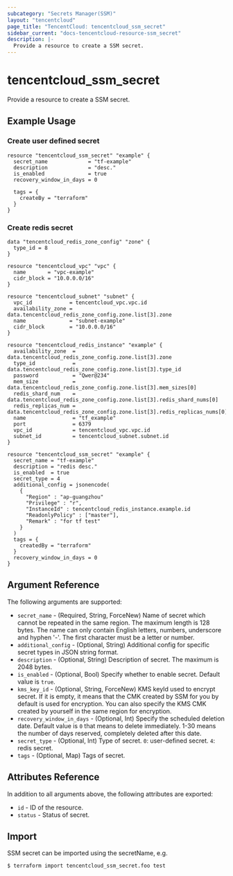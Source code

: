 ```yaml
---
subcategory: "Secrets Manager(SSM)"
layout: "tencentcloud"
page_title: "TencentCloud: tencentcloud_ssm_secret"
sidebar_current: "docs-tencentcloud-resource-ssm_secret"
description: |-
  Provide a resource to create a SSM secret.
---
```


# tencentcloud_ssm_secret

Provide a resource to create a SSM secret.

## Example Usage

### Create user defined secret

```hcl
resource "tencentcloud_ssm_secret" "example" {
  secret_name             = "tf-example"
  description             = "desc."
  is_enabled              = true
  recovery_window_in_days = 0

  tags = {
    createBy = "terraform"
  }
}
```

### Create redis secret

```hcl
data "tencentcloud_redis_zone_config" "zone" {
  type_id = 8
}

resource "tencentcloud_vpc" "vpc" {
  name       = "vpc-example"
  cidr_block = "10.0.0.0/16"
}

resource "tencentcloud_subnet" "subnet" {
  vpc_id            = tencentcloud_vpc.vpc.id
  availability_zone = data.tencentcloud_redis_zone_config.zone.list[3].zone
  name              = "subnet-example"
  cidr_block        = "10.0.0.0/16"
}

resource "tencentcloud_redis_instance" "example" {
  availability_zone  = data.tencentcloud_redis_zone_config.zone.list[3].zone
  type_id            = data.tencentcloud_redis_zone_config.zone.list[3].type_id
  password           = "Qwer@234"
  mem_size           = data.tencentcloud_redis_zone_config.zone.list[3].mem_sizes[0]
  redis_shard_num    = data.tencentcloud_redis_zone_config.zone.list[3].redis_shard_nums[0]
  redis_replicas_num = data.tencentcloud_redis_zone_config.zone.list[3].redis_replicas_nums[0]
  name               = "tf_example"
  port               = 6379
  vpc_id             = tencentcloud_vpc.vpc.id
  subnet_id          = tencentcloud_subnet.subnet.id
}

resource "tencentcloud_ssm_secret" "example" {
  secret_name = "tf-example"
  description = "redis desc."
  is_enabled  = true
  secret_type = 4
  additional_config = jsonencode(
    {
      "Region" : "ap-guangzhou"
      "Privilege" : "r",
      "InstanceId" : tencentcloud_redis_instance.example.id
      "ReadonlyPolicy" : ["master"],
      "Remark" : "for tf test"
    }
  )
  tags = {
    createdBy = "terraform"
  }
  recovery_window_in_days = 0
}
```

## Argument Reference

The following arguments are supported:

* `secret_name` - (Required, String, ForceNew) Name of secret which cannot be repeated in the same region. The maximum length is 128 bytes. The name can only contain English letters, numbers, underscore and hyphen '-'. The first character must be a letter or number.
* `additional_config` - (Optional, String) Additional config for specific secret types in JSON string format.
* `description` - (Optional, String) Description of secret. The maximum is 2048 bytes.
* `is_enabled` - (Optional, Bool) Specify whether to enable secret. Default value is `true`.
* `kms_key_id` - (Optional, String, ForceNew) KMS keyId used to encrypt secret. If it is empty, it means that the CMK created by SSM for you by default is used for encryption. You can also specify the KMS CMK created by yourself in the same region for encryption.
* `recovery_window_in_days` - (Optional, Int) Specify the scheduled deletion date. Default value is `0` that means to delete immediately. 1-30 means the number of days reserved, completely deleted after this date.
* `secret_type` - (Optional, Int) Type of secret. `0`: user-defined secret. `4`: redis secret.
* `tags` - (Optional, Map) Tags of secret.

## Attributes Reference

In addition to all arguments above, the following attributes are exported:

* `id` - ID of the resource.
* `status` - Status of secret.


## Import

SSM secret can be imported using the secretName, e.g.
```
$ terraform import tencentcloud_ssm_secret.foo test
```

